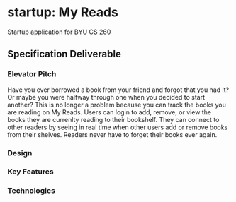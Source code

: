 # startup: My Reads
Startup application for BYU CS 260


## Specification Deliverable

### Elevator Pitch
Have you ever borrowed a book from your friend and forgot that you had it? Or maybe you were halfway through one when you decided to start another? This is no longer a problem because you can track the books you are reading on My Reads. Users can login to add, remove, or view the books they are currenlty reading to their bookshelf. They can connect to other readers by seeing in real time when other users add or remove books from their shelves. Readers never have to forget their books ever again.

### Design


### Key Features


### Technologies